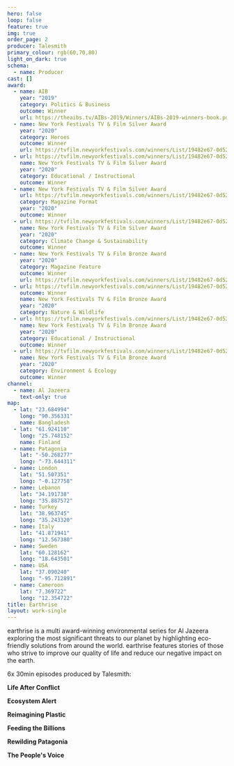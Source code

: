 ```yaml
---
hero: false
loop: false
feature: true
img: true
order_page: 2
producer: Talesmith
primary_colour: rgb(60,70,80)
light_on_dark: true
schema:
  - name: Producer
cast: []
award:
  - name: AIB
    year: "2019"
    category: Politics & Business
    outcome: Winner
    url: https://theaibs.tv/AIBs-2019/Winners/AIBs-2019-winners-book.pdf
  - name: New York Festivals TV & Film Silver Award
    year: "2020"
    category: Heroes
    outcome: Winner
    url: https://tvfilm.newyorkfestivals.com/winners/List/19482e67-0d52-455c-87f7-c83e453ed7a5
  - url: https://tvfilm.newyorkfestivals.com/winners/List/19482e67-0d52-455c-87f7-c83e453ed7a5
    name: New York Festivals TV & Film Silver Award
    year: "2020"
    category: Educational / Instructional
    outcome: Winner
  - name: New York Festivals TV & Film Silver Award
    url: https://tvfilm.newyorkfestivals.com/winners/List/19482e67-0d52-455c-87f7-c83e453ed7a5
    category: Magazine Format
    year: "2020"
    outcome: Winner
  - url: https://tvfilm.newyorkfestivals.com/winners/List/19482e67-0d52-455c-87f7-c83e453ed7a5
    name: New York Festivals TV & Film Silver Award
    year: "2020"
    category: Climate Change & Sustainability
    outcome: Winner
  - name: New York Festivals TV & Film Bronze Award
    year: "2020"
    category: Magazine Feature
    outcome: Winner
    url: https://tvfilm.newyorkfestivals.com/winners/List/19482e67-0d52-455c-87f7-c83e453ed7a5
  - url: https://tvfilm.newyorkfestivals.com/winners/List/19482e67-0d52-455c-87f7-c83e453ed7a5
    outcome: Winner
    name: New York Festivals TV & Film Bronze Award
    year: "2020"
    category: Nature & Wildlife
  - url: https://tvfilm.newyorkfestivals.com/winners/List/19482e67-0d52-455c-87f7-c83e453ed7a5
    name: New York Festivals TV & Film Bronze Award
    year: "2020"
    category: Educational / Instructional
    outcome: Winner
  - url: https://tvfilm.newyorkfestivals.com/winners/List/19482e67-0d52-455c-87f7-c83e453ed7a5
    name: New York Festivals TV & Film Bronze Award
    year: "2020"
    category: Environment & Ecology
    outcome: Winner
channel:
  - name: Al Jazeera
    text-only: true
map:
  - lat: "23.684994"
    long: "90.356331"
    name: Bangladesh
  - lat: "61.924110"
    long: "25.748152"
    name: Finland
  - name: Patagonia
    lat: "-50.268277"
    long: "-73.644311"
  - name: London
    lat: "51.507351"
    long: "-0.127758"
  - name: Lebanon
    lat: "34.191738"
    long: "35.887572"
  - name: Turkey
    lat: "38.963745"
    long: "35.243320"
  - name: Italy
    lat: "41.871941"
    long: "12.567380"
  - name: Sweden
    lat: "60.128162"
    long: "18.643501"
  - name: USA
    lat: "37.090240"
    long: "-95.712891"
  - name: Cameroon
    lat: "7.369722"
    long: "12.354722"
title: Earthrise
layout: work-single
---
```

earthrise is a multi award-winning environmental series for Al Jazeera exploring the most significant threats to our planet by highlighting eco-friendly solutions from around the world. earthrise features stories of those who strive to improve our quality of life and reduce our negative impact on the earth. 

6x 30min episodes produced by Talesmith:

**Life After Conflict**

**Ecosystem Alert**

**Reimagining Plastic** 

**Feeding the Billions**

**Rewilding Patagonia** 

**The People's Voice**